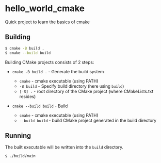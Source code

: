 # hello_world_cmake

Quick project to learn the basics of cmake

## Building
```bash
$ cmake -B build .
$ cmake --build build
```

Building CMake projects consists of 2 steps:
* `cmake -B build .` - Generate the build system
    * `cmake` - cmake executable (using PATH)
    * `-B build` - Specify build directory (here using `build`)
    * `[-S] .` - root directory of the CMake project (where CMakeLists.txt resides)

* `cmake --build build` - Build
    * `cmake` - cmake executable (using PATH)
    * `--build build` - build CMake project generated in the build directory

## Running
The built executable will be written into the `build` directory.

```bash
$ ./build/main
```

